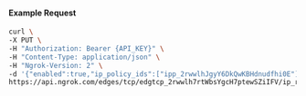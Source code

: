 <!-- Code generated for API Clients. DO NOT EDIT. -->

#### Example Request

```bash
curl \
-X PUT \
-H "Authorization: Bearer {API_KEY}" \
-H "Content-Type: application/json" \
-H "Ngrok-Version: 2" \
-d '{"enabled":true,"ip_policy_ids":["ipp_2rwwlhJgyY6DkQwKBHdnudfhi0E"]}' \
https://api.ngrok.com/edges/tcp/edgtcp_2rwwlh7rtWbsYgcH7ptewSZiIFV/ip_restriction
```
